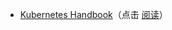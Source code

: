 - [Kubernetes Handbook](https://github.com/feiskyer/kubernetes-handbook)（点击 [阅读](https://kubernetes.feisky.xyz/)）
